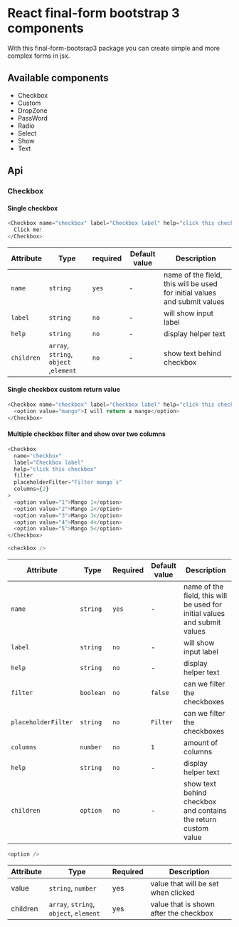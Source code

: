 # React final-form bootstrap 3 components

With this final-form-bootsrap3 package you can create simple and more complex forms in jsx.

## Available components

- Checkbox
- Custom
- DropZone
- PassWord
- Radio
- Select
- Show
- Text

## Api

### Checkbox

#### Single checkbox

```typescript jsx
<Checkbox name="checkbox" label="Checkbox label" help="click this checkbox">
  Click me!
</Checkbox>
```

| Attribute  | Type                                   | required | Default value | Description                                                               |
| ---------- | -------------------------------------- | -------- | ------------- | ------------------------------------------------------------------------- |
| `name`     | `string`                               | `yes`    | -             | name of the field, this will be used for initial values and submit values |
| `label`    | `string`                               | `no`     | -             | will show input label                                                     |
| `help`     | `string`                               | `no`     | -             | display helper text                                                       |
| `children` | `array`, `string`, `object` ,`element` | `no`     | -             | show text behind checkbox                                                 |

#### Single checkbox custom return value

```typescript jsx
<Checkbox name="checkbox" label="Checkbox label" help="click this checkbox">
  <option value="mango">I will return a mango</option>
</Checkbox>
```

#### Multiple checkbox filter and show over two columns

```typescript jsx
<Checkbox
  name="checkbox"
  label="Checkbox label"
  help="click this checkbox"
  filter
  placeholderFilter="Filter mango`s"
  columns={2}
>
  <option value="1">Mango 1</option>
  <option value="2">Mango 2</option>
  <option value="3">Mango 3</option>
  <option value="4">Mango 4</option>
  <option value="5">Mango 5</option>
</Checkbox>
```

```typescript jsx
<checkbox />
```

| Attribute           | Type      | Required | Default value | Description                                                               |
| ------------------- | --------- | -------- | ------------- | ------------------------------------------------------------------------- |
| `name`              | `string`  | `yes`    | -             | name of the field, this will be used for initial values and submit values |
| `label`             | `string`  | `no`     | -             | will show input label                                                     |
| `help`              | `string`  | `no`     | -             | display helper text                                                       |
| `filter`            | `boolean` | `no`     | `false`       | can we filter the checkboxes                                              |
| `placeholderFilter` | `string`  | `no`     | `Filter`      | can we filter the checkboxes                                              |
| `columns`           | `number`  | `no`     | `1`           | amount of columns                                                         |
| `help`              | `string`  | `no`     | -             | display helper text                                                       |
| `children`          | `option`  | `no`     | -             | show text behind checkbox and contains the return custom value            |

```typescript jsx
<option />
```

| Attribute | Type                                   | Required | Description                            |
| --------- | -------------------------------------- | -------- | -------------------------------------- |
| value     | `string`, `number`                     | yes      | value that will be set when clicked    |
| children  | `array`, `string`, `object`, `element` | yes      | value that is shown after the checkbox |
